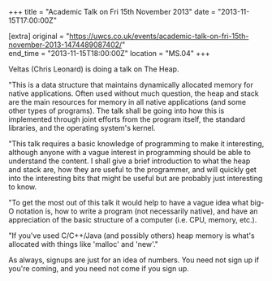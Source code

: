 +++
title = "Academic Talk on Fri 15th November 2013"
date = "2013-11-15T17:00:00Z"

[extra]
original = "https://uwcs.co.uk/events/academic-talk-on-fri-15th-november-2013-1474489087402/"    
end_time = "2013-11-15T18:00:00Z"
location = "MS.04"
+++

Veltas (Chris Leonard) is doing a talk on The Heap.

"This is a data structure that maintains dynamically allocated memory for native applications. Often used without much question, the heap and stack are the main resources for memory in all native applications (and some other types of programs). The talk shall be going into how this is implemented through joint efforts from the program itself, the standard libraries, and the operating system's kernel.

"This talk requires a basic knowledge of programming to make it interesting, although anyone with a vague interest in programming should be able to understand the content. I shall give a brief introduction to what the heap and stack are, how they are useful to the programmer, and will quickly get into the interesting bits that might be useful but are probably just interesting to know.

"To get the most out of this talk it would help to have a vague idea what big-O notation is, how to write a program (not necessarily native), and have an appreciation of the basic structure of a computer (i.e. CPU, memory, etc.).

"If you've used C/C++/Java (and possibly others) heap memory is what's allocated with things like 'malloc' and 'new'."

As always, signups are just for an idea of numbers. You need not sign up if you're coming, and you need not come if you sign up.


